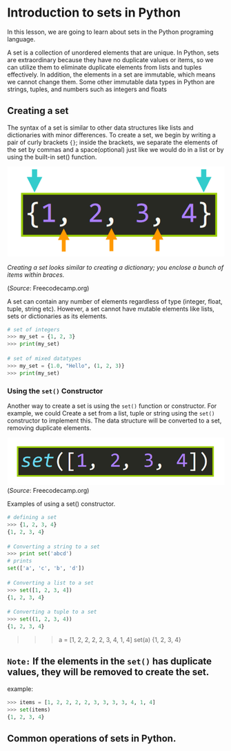 # Introduction to sets in Python
In this lesson, we are going to learn about sets in the Python programing language.

A set is a collection of unordered elements that are unique. In Python, sets are extraordinary because they have no duplicate values or items, so we can utilize them to eliminate duplicate elements from lists and tuples effectively. In addition, the elements in a set are immutable, which means we cannot change them. Some other immutable data types in Python are strings, tuples, and numbers such as integers and floats

## Creating a set

The syntax of a set is similar to other data structures like lists and dictionaries with minor differences. To create a set, we begin by writing a pair of curly brackets `{}`; inside the brackets, we separate the elements of the set by commas and a space(optional) just like we would do in a list or by using the built-in set() function.

![Syntax of a set](pictures/sets.png)

*Creating a set looks similar to creating a dictionary; you enclose a bunch of items within braces.*

(*Source*: Freecodecamp.org)

A set can contain any number of elements regardless of type (integer, float, tuple, string etc). However, a set cannot have mutable elements like lists, sets or dictionaries as its elements.

```python
# set of integers
>>> my_set = {1, 2, 3}
>>> print(my_set)

# set of mixed datatypes
>>> my_set = {1.0, "Hello", (1, 2, 3)}
>>> print(my_set)

```

### Using the `set()` Constructor
Another way to create a set is using the `set()` function or constructor. For example, we could Create a set from a list, tuple or string using the `set()` constructor to implement this. The data structure will be converted to a set, removing duplicate elements.

![converting a list to a set](pictures/sets1.png)
(*Source*: Freecodecamp.org)

Examples of using a set() constructor.

```python
# defining a set
>>> {1, 2, 3, 4}
{1, 2, 3, 4}

# Converting a string to a set
>>> print set('abcd')
# prints
set(['a', 'c', 'b', 'd'])

# Converting a list to a set
>>> set([1, 2, 3, 4])
{1, 2, 3, 4}

# Converting a tuple to a set
>>> set((1, 2, 3, 4))
{1, 2, 3, 4}
```

>>> a = [1, 2, 2, 2, 2, 3, 4, 1, 4]
>>> set(a)
{1, 2, 3, 4}
## `Note:` If the elements in the `set()` has duplicate values, they will be removed to create the set.

example:

```python
>>> items = [1, 2, 2, 2, 2, 3, 3, 3, 3, 4, 1, 4]
>>> set(items)
{1, 2, 3, 4}
```
## Common operations of sets in Python.

